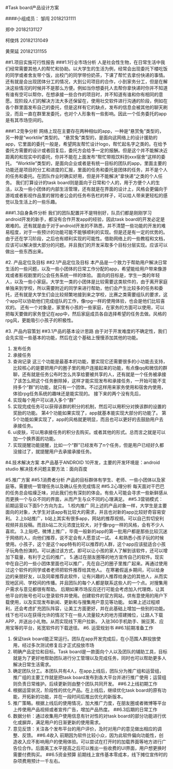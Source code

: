
#Task board产品设计方案


####小组成员：
邹闯			20182131111  

郑中					20182131127  

柯俊炜					20182131049  

黄荣延					20182131155



##1.项目实施可行性报告
###1.1行业市场分析
人是社会性生物，在日常生活中我们经常需要其他人的帮忙和协助。以大学生的生活为例，经常会出现委托下楼吃饭的同学或者舍友带个饭，出校门的同学带份奶茶，下课了帮忙去拿份快递的事情。还有就是会出现团体分工的情况，大到公司项目的合作，小到家务分工，但是在解决这些情况的时候并不是那么方便。例如当你想委托人去帮你拿快递时你并不知道有谁有空可以帮你，在想承接一些合作的项目时，并不知道有谁和你有相同的意愿。现阶段人们的解决方法大多还保留在，使用社交软件进行沟通的阶段，例如在各个群里面发布自己的委托，但是这样有它的缺点，发布的信息会被其他的聊天刷没，而且一直在群里发委托，也对个人形象有一些影响。因此一个任务委托的app是有其市场空间的。

###1.2竞争分析
网络上现在主要存在两种相似的app，一种是“悬赏兔”类型的，另一种是“worktile”类型的。
“悬赏兔”类型的，是面向这网络上的设计援助的app，它里面的委托一般是，希望网友帮忙设计logo，帮忙起名字之类的。在给予委托方需要的设计或者回复后，委托方会给予一定的报酬。但是这个并不能解决近距离的和现实中的委托，你并不能在上面发布“帮忙带瓶饮料到xxx宿舍”这样的委托。
“Worktile”类型的，是面向企业或者是有统一目标的团队的app，里面主要的功能还是项目的分工和进度的汇报，里面的任务和委托是团体的任务，并不是个人的任务和委托。在团队作业时确实好用，但是并不能解决”拿快递“之类的个人任务。
我们打算设计的task board则是面向于日常和个人的，用于方便个人的生活，以及一些小团体的内部生活管理，还有就是在界面的设计上，风格会更偏向于游戏或者影视作品里的冒险者公会的任务布告栏的样子，可以给人带来更轻松的感觉以及生活上的一些乐趣。

###1.3自身条件分析
我们的团队配置并不是特别好，队员们都是刚刚学习android开发的新手，都没有合作开发app的经验，因此task board的开发必定是艰难的。还有就是由于对于android开发的不熟悉，并不清楚一些功能的开发的难易程度，对于一些预计的功能可能不能够顺利的实现。但是还是有一定的优势的。由于还在学习阶段，之后也有顺利实现的可能性。借助网络上的一些教程和文档，应该可以解决很大部分的问题。并且我们的开发采取多个目标分层实现。应该可以做出一些东西出来。



#2.	产品定位及目标
##2.1产品定位及目标
本产品是一个致力于帮助用户解决日常生活的一些问题，以及一些小团体的日常工作分配的app，希望能给用户带来像游戏或者影视剧里的公会任务系统一样的体验。
面向的目标是，学生一类的年轻人，以及一些小家庭。大学生一类的小团体是比较需要这类软件的，由于离开家庭单独来到学校，所以需要附近的同学来进行帮助，他们会产生比较多的任务和委托，还有就是大学生们会比较频繁地接到来之学校，比赛之类需要组队的要求，这个app可以协助他们完成组队的工作，像rpg一样的使用体验，也会是他们比较喜欢的。
还有一个对象是，家里有小孩的一些家庭，在家务的方面可以使用，可以把每天要做的家务登记在app中，然后家庭成员各自选择希望的任务去做。风格的rpg风，更能吸引小孩子的积极性。

#3.	产品内容策划
##3.1产品的基本设计思路
由于对于开发难度的不确定性，我们会先实现一些基本的功能，然后在这个基础上慢慢添加其他的功能。
1.	发布任务
2.	承接任务
3.	查询记录
这三个功能是最基本的功能，要实现它还需要很多的小功能去支持，比较核心的是要把用户的圈子里的用户连接起来的功能，有点像qq和微信的群聊，还有就是任务公布时怎么共享给要被共享的人，还有就是一个任务被承接了该怎么把这个任务删除掉，这样才能实现发布和承接任务，一开始可能不支持多个“群”的功能，就只有一个团体。不过这样用来家务使用和宿舍内使用，体验rpg任务系统的趣味还是能实现的。
接下来的两个没有先后，
4.	实现每个用户可以进入多个“群”
5.	实现完成任务可以获得该群的积分的机制，然后可以用积分对换该群的设置的奖励的功能。
第4个功能如果实现了，app就基本能实现大部分的功能了。
第5个功能如果实现了，app的风格就更明显，而且也可以更好的去鼓励用户去承接任务。
6. ui皮肤，可以用承接任务的积分去购买。或者其他的形式。总而言之就是可以加一个换界面的功能。
7. 实现提醒功能提醒，比如一个“群”已经发布了n个任务，但是用户已经好久都没接过了，就提醒用户去承接承接任务。

#4.技术解决方案
本产品基于ANDROID 10开发，主要的开发环境是：android studio
解决技术问题主要方法：面向百度

#5.推广方案
##5.1消费者分析
产品的目标群体有学生、老师、一些小团体以及家庭等。需要统一管理任务以及确认任务完成情况
##5.2心理分析
每天面对干巴巴的任务总会枯燥乏味，对此我们也有深刻的体会。有些人可能会寻求一些新鲜感从而更换一个与众不同的界面，从而产生与众不同的心理满足。
##5.3营销模式：
前期运营以下面5个方向为主。
1.校内推广 同上述的产品对象一样，大学生是主要面向的对象，大学生对该app有比较大的需求，并且也对新的app比较好奇容易安利。
2.上b站推广，b站上其实有很多app，网站的推荐视频。可以自己剪切安利视频并且投稿。而且b站二次元浓度比较大，对于像rpg一样的风格，会有不少人喜欢。
3.上贴吧，微博上推广，毕竟一般新的app的第一批用户都是那些比较沉迷于网络的人，向他们推荐，说不定会有人愿意试一试。
4.和熟悉小孩子玩的时候使用。小孩子，这个是这个app特有的可以推荐的人群，这个app应该挺适合小孩子玩角色扮演的。可以通过该方式，即可以让小孩的家人了解到该软件，还可以增加下载量，有利于之后的推广。
5.通过在朋友圈等的地方宣传自己的软件。现实中在自己的一些小团体里面也可以推广，先在自己的圈子里推广起来。再通过使用过这个软件的同学或者老师把软件推荐给其他人。
在寒暑假返乡期间，可以给身边的亲朋好友，以及同辈推荐此软件，让有兴趣的人推荐给身边的其他人，从而实现地区间、学校间的传播。并且团队的每个人都是联系这些人的一个点。对搜集用户需求与意见都很有帮助。
后期如果市场反应还行可能会考虑加入代理商，让其他平台的账号也可以登录软件并使用。创建软件的官方网站，供有意使用的用户下载使用，以及实现发布新闻、更新和与搜集用户意见等功能。
如果上述过程顺利，还会考虑扩充团队阵容，让美工方面更好，并在此基础上增加一些别的功能。
线下也可以在获得允许的情况下在一些人流量较大的地方搭建摊位，让路人下载APP，并送出小礼物。从而实现线下用户拉新。
入驻360手机助手、豌豆荚、应用宝等的平台，拓宽软件的下载途径。
#6.	运营规划书
##6.1前期准备工作
1.	保证task board能正常运行。团队在app开发完成后，在小范围人群投放使用，经过多次测试修复后才正式投放市场
2.	明确产品定位和目标。Task board是一款面向个人以及团队的辅助工具，目标就是为了更好地帮助团队进行分工管理以及完成任务，同时也可以帮助更多人解决日常生活需求。
3.	确定团队分工。本团队共有4人，在app上线后，团队分为推广组和运营组，推广组的主要工作就是把task board发布到各大平台并进行推广使用；运营组则负责日常维护。后续更新则由整个团队共同开发。
##6.2上线初期工作
1.	根据运营状况，阶段性的优化产品。在上线后，继续优化task board的原有功能，开拓新的功能，并在一段时间后推出优化的新版本。
2.	推广策略。根据上线后的使用情况，加大推广力度，在朋友圈或者微博等平台上传使用产品视频或者宣传广告，增加产品热度。
##6.3后期的日常工作
1.	数据分析：通过收集用户使用信息有针对性的对task board的部分功能进行优化或摒弃，满足用户的日渐更新的使用需求。
2.	意见反馈：关注各个发布平台的用户评价，及时对用户的意见做出相应的调整、反馈。
##6.4收入
前期因为软件比较小众，因为此软件偏向功能性，创造收入应不影响用户的使用体验。可以尝试在打开时的加载界面等地方进行广告位合作。后面美工水平提高之后可以推出一些收费的UI界面，用户想更换时需要付费购买。
##6.5资金预算
前期线上宣传基本零成本，线下摊位宣传时的杂项费用预计一千左右。



